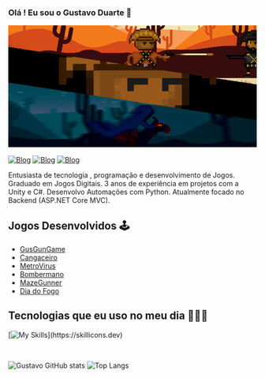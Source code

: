 ### Olá ! Eu sou o Gustavo Duarte 👋 

![Screenshot](kazpHs.png)

[![Blog](https://img.shields.io/badge/LinkedIn-0077B5?style=for-the-badge&logo=linkedin&logoColor=white)](https://www.linkedin.com/in/gustavo-duarte-4076b1175/)
[![Blog](https://img.shields.io/badge/Itch.io-FA5C5C?style=for-the-badge&logo=itchdotio&logoColor=white)](https://union-four.itch.io)
[![Blog](https://img.shields.io/badge/Itch.io-FA5C5C?style=for-the-badge&logo=itchdotio&logoColor=white)](https://b4rb4br4nc4.itch.io)


Entusiasta de tecnologia , programação e desenvolvimento de Jogos. 
Graduado em Jogos Digitais.
3 anos de experiência em projetos com a Unity e C#.
Desenvolvo Automações com Python.
Atualmente focado no Backend (ASP.NET Core MVC).

## Jogos Desenvolvidos 🕹️

- [GusGunGame](https://b4rb4br4nc4.itch.io/ggg-gusgungame)<br/>
- [Cangaceiro](https://union-four.itch.io/o-cangaceiro)<br/>
- [MetroVirus](https://union-four.itch.io/metrovrus)<br/>
- [Bombermano](https://b4rb4br4nc4.itch.io/bombermano)<br/>
- [MazeGunner](https://union-four.itch.io/mazegunner)<br/>
- [Dia do Fogo](https://union-four.itch.io/dia-do-fogo)<br/>

## Tecnologias que eu uso no meu dia 👨🏻‍💻

[![My Skills](https://skillicons.dev/icons?i=unity,cs,dotnet,python,html,css,js,)](https://skillicons.dev)

<br/>

![Gustavo GitHub stats](https://github-readme-stats.vercel.app/api?username=guduarteF&show_icons=true&theme=tokyonight)
![Top Langs](https://github-readme-stats.vercel.app/api/top-langs/?username=guduartef&layout=compact&hide=shaderlab,glsl,hlsl&size_weight=0&count_weight=0.1)


<br/>





